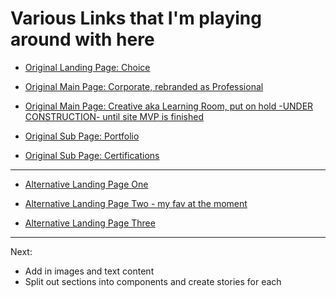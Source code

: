 # Various Links that I'm playing around with here

- [Original Landing Page: Choice](https://kd-sanity-starter.vercel.app/)

- [Original Main Page: Corporate, rebranded as Professional](https://kd-sanity-starter.vercel.app/professional)

- [Original Main Page: Creative aka Learning Room, put on hold -UNDER CONSTRUCTION- until site MVP is finished](https://kd-sanity-starter.vercel.app/learning-room)

- [Original Sub Page: Portfolio](https://kd-sanity-starter.vercel.app/portfolio)

- [Original Sub Page: Certifications](https://kd-sanity-starter.vercel.app/certifications)

---

- [Alternative Landing Page One](https://kd-sanity-starter.vercel.app/alt-landing-page-one)

- [Alternative Landing Page Two - my fav at the moment](https://kd-sanity-starter.vercel.app/alt-landing-page-two)

- [Alternative Landing Page Three](https://kd-sanity-starter.vercel.app/alt-landing-page-three)

---

Next:

- Add in images and text content
- Split out sections into components and create stories for each
